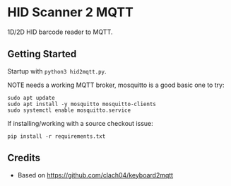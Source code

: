 # HID Scanner 2 MQTT

1D/2D HID barcode reader to MQTT.

## Getting Started

Startup with `python3 hid2mqtt.py`.

NOTE needs a working MQTT broker, mosquitto is a good basic one to try:

    sudo apt update
    sudo apt install -y mosquitto mosquitto-clients
    sudo systemctl enable mosquitto.service

If installing/working with a source checkout issue:

    pip install -r requirements.txt

## Credits

- Based on https://github.com/clach04/keyboard2mqtt
